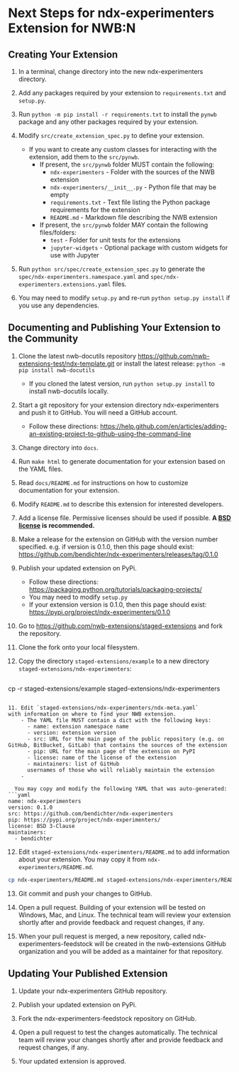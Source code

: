 # Next Steps for ndx-experimenters Extension for NWB:N

## Creating Your Extension

1. In a terminal, change directory into the new ndx-experimenters directory.

2. Add any packages required by your extension to `requirements.txt` and `setup.py`.

3. Run `python -m pip install -r requirements.txt` to install the `pynwb` package
and any other packages required by your extension.

4. Modify `src/create_extension_spec.py` to define your extension.

    - If you want to create any custom classes for interacting with the extension,
      add them to the `src/pynwb`.
      - If present, the `src/pynwb` folder MUST contain the following:
        - `ndx-experimenters` - Folder with the sources of the NWB extension
        - `ndx-experimenters/__init__.py` - Python file that may be empty
        - `requirements.txt` - Text file listing the Python package requirements for the extension
        - `README.md` - Markdown file describing the NWB extension
      - If present, the `src/pynwb` folder MAY contain the following files/folders:
        - `test` - Folder for unit tests for the extensions
        - `jupyter-widgets` - Optional package with custom widgets for use with Jupyter

5. Run `python src/spec/create_extension_spec.py` to generate the
`spec/ndx-experimenters.namespace.yaml` and
`spec/ndx-experimenters.extensions.yaml` files.

6. You may need to modify `setup.py` and re-run `python setup.py install` if you
use any dependencies.


## Documenting and Publishing Your Extension to the Community

1. Clone the latest nwb-docutils repository https://github.com/nwb-extensions-test/ndx-template.git
or install the latest release:
`python -m pip install nwb-docutils`
    - If you cloned the latest version, run `python setup.py install` to install nwb-docutils locally.

2. Start a git repository for your extension directory ndx-experimenters
 and push it to GitHub. You will need a GitHub account.
    - Follow these directions:
  https://help.github.com/en/articles/adding-an-existing-project-to-github-using-the-command-line

3. Change directory into `docs`.

4. Run `make html` to generate documentation for your extension based on the YAML files.

5. Read `docs/README.md` for instructions on how to customize documentation for
your extension.

6. Modify `README.md` to describe this extension for interested developers.

7. Add a license file. Permissive licenses should be used if possible. **A [BSD license](https://opensource.org/licenses/BSD-3-Clause) is recommended.**

8. Make a release for the extension on GitHub with the version number specified. e.g. if version is 0.1.0, then this page should exist: https://github.com/bendichter/ndx-experimenters/releases/tag/0.1.0

9. Publish your updated extension on PyPi.
    - Follow these directions: https://packaging.python.org/tutorials/packaging-projects/
    - You may need to modify `setup.py`
    - If your extension version is 0.1.0, then this page should exist: https://pypi.org/project/ndx-experimenters/0.1.0

10. Go to https://github.com/nwb-extensions/staged-extensions and fork the
repository.

10. Clone the fork onto your local filesystem.

10. Copy the directory `staged-extensions/example` to a new directory
`staged-extensions/ndx-experimenters`:

    ```bash
cp -r staged-extensions/example staged-extensions/ndx-experimenters
```

11. Edit `staged-extensions/ndx-experimenters/ndx-meta.yaml`
with information on where to find your NWB extension.
    - The YAML file MUST contain a dict with the following keys:
      - name: extension namespace name
      - version: extension version
      - src: URL for the main page of the public repository (e.g. on GitHub, BitBucket, GitLab) that contains the sources of the extension
      - pip: URL for the main page of the extension on PyPI
      - license: name of the license of the extension
      - maintainers: list of GitHub
      usernames of those who will reliably maintain the extension
    -

  You may copy and modify the following YAML that was auto-generated:
```yaml
name: ndx-experimenters
version: 0.1.0
src: https://github.com/bendichter/ndx-experimenters
pip: https://pypi.org/project/ndx-experimenters/
license: BSD 3-Clause
maintainers:
  - bendichter
```

12. Edit `staged-extensions/ndx-experimenters/README.md`
to add information about your extension. You may copy it from
`ndx-experimenters/README.md`.

  ```bash
cp ndx-experimenters/README.md staged-extensions/ndx-experimenters/README.md
```

13. Git commit and push your changes to GitHub.

14. Open a pull request. Building of your extension will be tested on Windows,
Mac, and Linux. The technical team will review your extension shortly after
and provide feedback and request changes, if any.

15. When your pull request is merged, a new repository, called
ndx-experimenters-feedstock will be created in the nwb-extensions
GitHub organization and you will be added as a maintainer for that repository.


## Updating Your Published Extension

1. Update your ndx-experimenters GitHub repository.

2. Publish your updated extension on PyPi.

3. Fork the ndx-experimenters-feedstock repository on GitHub.

4. Open a pull request to test the changes automatically. The technical team
will review your changes shortly after and provide feedback and request changes,
 if any.

5. Your updated extension is approved.
